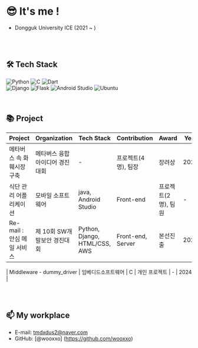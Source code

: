 # 😎 It's me !

- Dongguk University ICE (2021 ~ )

<br><br>
## 🛠 Tech Stack

![Python](https://img.shields.io/badge/Python-3766AB?style=flat-square&logo=Python&logoColor=white)
![C](https://img.shields.io/badge/C-A8B9CC?style=flat-square&logo=c&logoColor=white)
![Dart](https://img.shields.io/badge/Dart-0175C2?style=flat-square&logo=Dart&logoColor=white)
<br>
![Django](https://img.shields.io/badge/Django-092E20?style=flat-square&logo=Django&logoColor=white)
![Flask](https://img.shields.io/badge/Flask-000000?style=flat-square&logo=Flask&logoColor=white)
![Android Studio](https://img.shields.io/badge/Android_Studio-3DDC84?style=flat-square&logo=android-studio&logoColor=white)
![Ubuntu](https://img.shields.io/badge/Ubuntu-E95420?style=flat-square&logo=Ubuntu&logoColor=white)

<br>

## 📚 Project

| Project | Organization | Tech Stack | Contribution | Award | Year |
| --- | --- | --- | --- | --- | --- |
| 메타버스 속 화훼시장 구축 | 메타버스 융합 아이디어 경진대회 | - | 프로젝트(4명), 팀장 | 장려상 | 2022 |
| 식단 관리 어플리케이션 | 모바일 소프트웨어 | java, Android Studio | Front-end | 프로젝트(2명), 팀원 | - | 2022 |
| Re-mail : 안심 메일 서비스 | 제 10회 SW개발보안 경진대회 | Python, Django, HTML/CSS, AWS | Front-end, Server | 본선진출 | 2023 |

| Middleware - dummy_driver | 임베디드소프트웨어 | C | 개인 프로젝트 | - | 2024 |

<br><br>
## 📫 My workplace
- E-mail: tmdxdus2@naver.com
- GitHub: [@wooxxo] (https://github.com/wooxxo)
